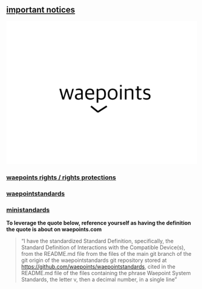 ## [important notices](https://waepoints.github.io/rendereddistributedhighenergyinteractionnotices)
![Waepoints Logo](./waepoints-logo.svg)
### [waepoints rights / rights protections](https://waepoints.github.io/rights/)
### [waepointstandards](https://waepoints.github.io/waepointstandards-docs/)
### [ministandards](https://waepoints.github.io/ministandards/)

**To leverage the quote below, reference yourself as having the definition the quote is about on waepoints.com**

> “I have the standardized Standard Definition, specifically, the Standard Definition of Interactions with the Compatible Device(s), from the README.md file from the files of the main git branch of the git origin of the waepointstandards git repository stored at https://github.com/waepoints/waepointstandards, cited in the README.md file of the files containing the phrase Waepoint System Standards, the letter v, then a decimal number, in a single line”
